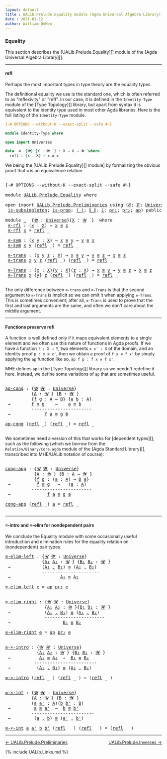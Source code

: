 ```yaml
---
layout: default
title : UALib.Prelude.Equality module (Agda Universal Algebra Library)
date : 2021-01-12
author: William DeMeo
---
```


### <a id="equality">Equality</a>

This section describes the [UALib.Prelude.Equality][] module of the [Agda Universal Algebra Library][].

-----------------------

#### <a id="refl">refl</a>

Perhaps the most important types in type theory are the equality types.

The definitional equality we use is the standard one, which is often referred to as "reflexivity" or "refl". In our case, it is defined in the `Identity-Type` module of the [Type Topology][] library, but apart from syntax it is equivalent to the identity type used in most other Agda libraries.  Here is the full listing of the `Identity-Type` module.

```agda
{-# OPTIONS --without-K --exact-split --safe #-}

module Identity-Type where

open import Universes

data _≡_ {𝓤} {X : 𝓤 ̇ } : X → X → 𝓤 ̇ where
  refl : {x : X} → x ≡ x
```

We being the [UALib.Prelude.Equality][] module] by formalizing the obvious proof that `≡` is an equivalence relation.

<pre class="Agda">

<a id="1072" class="Symbol">{-#</a> <a id="1076" class="Keyword">OPTIONS</a> <a id="1084" class="Pragma">--without-K</a> <a id="1096" class="Pragma">--exact-split</a> <a id="1110" class="Pragma">--safe</a> <a id="1117" class="Symbol">#-}</a>

<a id="1122" class="Keyword">module</a> <a id="1129" href="UALib.Prelude.Equality.html" class="Module">UALib.Prelude.Equality</a> <a id="1152" class="Keyword">where</a>

<a id="1159" class="Keyword">open</a> <a id="1164" class="Keyword">import</a> <a id="1171" href="UALib.Prelude.Preliminaries.html" class="Module">UALib.Prelude.Preliminaries</a> <a id="1199" class="Keyword">using</a> <a id="1205" class="Symbol">(</a><a id="1206" href="universes.html#613" class="Generalizable">𝓞</a><a id="1207" class="Symbol">;</a> <a id="1209" href="universes.html#617" class="Generalizable">𝓥</a><a id="1210" class="Symbol">;</a> <a id="1212" href="universes.html#551" class="Postulate">Universe</a><a id="1220" class="Symbol">;</a> <a id="1222" href="universes.html#758" class="Function Operator">_̇</a><a id="1224" class="Symbol">;</a> <a id="1226" href="Agda.Primitive.html#636" class="Primitive Operator">_⊔_</a><a id="1229" class="Symbol">;</a> <a id="1231" href="universes.html#527" class="Primitive">_⁺</a><a id="1233" class="Symbol">;</a> <a id="1235" href="UALib.Prelude.Preliminaries.html#5705" class="Datatype Operator">_≡_</a><a id="1238" class="Symbol">;</a> <a id="1240" href="UALib.Prelude.Preliminaries.html#5741" class="InductiveConstructor">refl</a><a id="1244" class="Symbol">;</a> <a id="1246" href="Sigma-Type.html#120" class="Record">Σ</a><a id="1247" class="Symbol">;</a> <a id="1249" href="MGS-MLTT.html#3074" class="Function">-Σ</a><a id="1251" class="Symbol">;</a> <a id="1253" href="MGS-MLTT.html#3515" class="Function Operator">_×_</a><a id="1256" class="Symbol">;</a> <a id="1258" href="UALib.Prelude.Preliminaries.html#5814" class="InductiveConstructor Operator">_,_</a><a id="1261" class="Symbol">;</a>
 <a id="1264" href="MGS-Basic-UF.html#743" class="Function">is-subsingleton</a><a id="1279" class="Symbol">;</a> <a id="1281" href="MGS-Basic-UF.html#1827" class="Function">is-prop</a><a id="1288" class="Symbol">;</a> <a id="1290" href="UALib.Prelude.Preliminaries.html#10288" class="Function Operator">∣_∣</a><a id="1293" class="Symbol">;</a> <a id="1295" href="UALib.Prelude.Preliminaries.html#10366" class="Function Operator">∥_∥</a><a id="1298" class="Symbol">;</a> <a id="1300" href="MGS-MLTT.html#408" class="Function">𝟙</a><a id="1301" class="Symbol">;</a> <a id="1303" href="MGS-MLTT.html#2942" class="Function">pr₁</a><a id="1306" class="Symbol">;</a> <a id="1308" href="MGS-MLTT.html#3001" class="Function">pr₂</a><a id="1311" class="Symbol">;</a> <a id="1313" href="MGS-MLTT.html#6613" class="Function">ap</a><a id="1315" class="Symbol">)</a> <a id="1317" class="Keyword">public</a>

<a id="1325" class="Keyword">module</a> <a id="1332" href="UALib.Prelude.Equality.html#1332" class="Module">_</a>  <a id="1335" class="Symbol">{</a><a id="1336" href="UALib.Prelude.Equality.html#1336" class="Bound">𝓤</a> <a id="1338" class="Symbol">:</a> <a id="1340" href="universes.html#551" class="Postulate">Universe</a><a id="1348" class="Symbol">}{</a><a id="1350" href="UALib.Prelude.Equality.html#1350" class="Bound">X</a> <a id="1352" class="Symbol">:</a> <a id="1354" href="UALib.Prelude.Equality.html#1336" class="Bound">𝓤</a> <a id="1356" href="universes.html#758" class="Function Operator">̇</a> <a id="1358" class="Symbol">}</a>  <a id="1361" class="Keyword">where</a>
 <a id="1368" href="UALib.Prelude.Equality.html#1368" class="Function">≡-rfl</a> <a id="1374" class="Symbol">:</a> <a id="1376" class="Symbol">(</a><a id="1377" href="UALib.Prelude.Equality.html#1377" class="Bound">x</a> <a id="1379" class="Symbol">:</a> <a id="1381" href="UALib.Prelude.Equality.html#1350" class="Bound">X</a><a id="1382" class="Symbol">)</a> <a id="1384" class="Symbol">→</a> <a id="1386" href="UALib.Prelude.Equality.html#1377" class="Bound">x</a> <a id="1388" href="UALib.Prelude.Preliminaries.html#5705" class="Datatype Operator">≡</a> <a id="1390" href="UALib.Prelude.Equality.html#1377" class="Bound">x</a>
 <a id="1393" href="UALib.Prelude.Equality.html#1368" class="Function">≡-rfl</a> <a id="1399" href="UALib.Prelude.Equality.html#1399" class="Bound">x</a> <a id="1401" class="Symbol">=</a> <a id="1403" href="UALib.Prelude.Preliminaries.html#5741" class="InductiveConstructor">refl</a> <a id="1408" class="Symbol">_</a>

 <a id="1412" href="UALib.Prelude.Equality.html#1412" class="Function">≡-sym</a> <a id="1418" class="Symbol">:</a> <a id="1420" class="Symbol">(</a><a id="1421" href="UALib.Prelude.Equality.html#1421" class="Bound">x</a> <a id="1423" href="UALib.Prelude.Equality.html#1423" class="Bound">y</a> <a id="1425" class="Symbol">:</a> <a id="1427" href="UALib.Prelude.Equality.html#1350" class="Bound">X</a><a id="1428" class="Symbol">)</a> <a id="1430" class="Symbol">→</a> <a id="1432" href="UALib.Prelude.Equality.html#1421" class="Bound">x</a> <a id="1434" href="UALib.Prelude.Preliminaries.html#5705" class="Datatype Operator">≡</a> <a id="1436" href="UALib.Prelude.Equality.html#1423" class="Bound">y</a> <a id="1438" class="Symbol">→</a> <a id="1440" href="UALib.Prelude.Equality.html#1423" class="Bound">y</a> <a id="1442" href="UALib.Prelude.Preliminaries.html#5705" class="Datatype Operator">≡</a> <a id="1444" href="UALib.Prelude.Equality.html#1421" class="Bound">x</a>
 <a id="1447" href="UALib.Prelude.Equality.html#1412" class="Function">≡-sym</a> <a id="1453" href="UALib.Prelude.Equality.html#1453" class="Bound">x</a> <a id="1455" href="UALib.Prelude.Equality.html#1455" class="Bound">y</a> <a id="1457" class="Symbol">(</a><a id="1458" href="UALib.Prelude.Preliminaries.html#5741" class="InductiveConstructor">refl</a> <a id="1463" class="Symbol">_)</a> <a id="1466" class="Symbol">=</a> <a id="1468" href="UALib.Prelude.Preliminaries.html#5741" class="InductiveConstructor">refl</a> <a id="1473" class="Symbol">_</a>

 <a id="1477" href="UALib.Prelude.Equality.html#1477" class="Function">≡-trans</a> <a id="1485" class="Symbol">:</a> <a id="1487" class="Symbol">(</a><a id="1488" href="UALib.Prelude.Equality.html#1488" class="Bound">x</a> <a id="1490" href="UALib.Prelude.Equality.html#1490" class="Bound">y</a> <a id="1492" href="UALib.Prelude.Equality.html#1492" class="Bound">z</a> <a id="1494" class="Symbol">:</a> <a id="1496" href="UALib.Prelude.Equality.html#1350" class="Bound">X</a><a id="1497" class="Symbol">)</a> <a id="1499" class="Symbol">→</a> <a id="1501" href="UALib.Prelude.Equality.html#1488" class="Bound">x</a> <a id="1503" href="UALib.Prelude.Preliminaries.html#5705" class="Datatype Operator">≡</a> <a id="1505" href="UALib.Prelude.Equality.html#1490" class="Bound">y</a> <a id="1507" class="Symbol">→</a> <a id="1509" href="UALib.Prelude.Equality.html#1490" class="Bound">y</a> <a id="1511" href="UALib.Prelude.Preliminaries.html#5705" class="Datatype Operator">≡</a> <a id="1513" href="UALib.Prelude.Equality.html#1492" class="Bound">z</a> <a id="1515" class="Symbol">→</a> <a id="1517" href="UALib.Prelude.Equality.html#1488" class="Bound">x</a> <a id="1519" href="UALib.Prelude.Preliminaries.html#5705" class="Datatype Operator">≡</a> <a id="1521" href="UALib.Prelude.Equality.html#1492" class="Bound">z</a>
 <a id="1524" href="UALib.Prelude.Equality.html#1477" class="Function">≡-trans</a> <a id="1532" href="UALib.Prelude.Equality.html#1532" class="Bound">x</a> <a id="1534" href="UALib.Prelude.Equality.html#1534" class="Bound">y</a> <a id="1536" href="UALib.Prelude.Equality.html#1536" class="Bound">z</a> <a id="1538" class="Symbol">(</a><a id="1539" href="UALib.Prelude.Preliminaries.html#5741" class="InductiveConstructor">refl</a> <a id="1544" class="Symbol">_)</a> <a id="1547" class="Symbol">(</a><a id="1548" href="UALib.Prelude.Preliminaries.html#5741" class="InductiveConstructor">refl</a> <a id="1553" class="Symbol">_)</a> <a id="1556" class="Symbol">=</a> <a id="1558" href="UALib.Prelude.Preliminaries.html#5741" class="InductiveConstructor">refl</a> <a id="1563" class="Symbol">_</a>

 <a id="1567" href="UALib.Prelude.Equality.html#1567" class="Function">≡-Trans</a> <a id="1575" class="Symbol">:</a> <a id="1577" class="Symbol">(</a><a id="1578" href="UALib.Prelude.Equality.html#1578" class="Bound">x</a> <a id="1580" class="Symbol">:</a> <a id="1582" href="UALib.Prelude.Equality.html#1350" class="Bound">X</a><a id="1583" class="Symbol">){</a><a id="1585" href="UALib.Prelude.Equality.html#1585" class="Bound">y</a> <a id="1587" class="Symbol">:</a> <a id="1589" href="UALib.Prelude.Equality.html#1350" class="Bound">X</a><a id="1590" class="Symbol">}(</a><a id="1592" href="UALib.Prelude.Equality.html#1592" class="Bound">z</a> <a id="1594" class="Symbol">:</a> <a id="1596" href="UALib.Prelude.Equality.html#1350" class="Bound">X</a><a id="1597" class="Symbol">)</a> <a id="1599" class="Symbol">→</a> <a id="1601" href="UALib.Prelude.Equality.html#1578" class="Bound">x</a> <a id="1603" href="UALib.Prelude.Preliminaries.html#5705" class="Datatype Operator">≡</a> <a id="1605" href="UALib.Prelude.Equality.html#1585" class="Bound">y</a> <a id="1607" class="Symbol">→</a> <a id="1609" href="UALib.Prelude.Equality.html#1585" class="Bound">y</a> <a id="1611" href="UALib.Prelude.Preliminaries.html#5705" class="Datatype Operator">≡</a> <a id="1613" href="UALib.Prelude.Equality.html#1592" class="Bound">z</a> <a id="1615" class="Symbol">→</a> <a id="1617" href="UALib.Prelude.Equality.html#1578" class="Bound">x</a> <a id="1619" href="UALib.Prelude.Preliminaries.html#5705" class="Datatype Operator">≡</a> <a id="1621" href="UALib.Prelude.Equality.html#1592" class="Bound">z</a>
 <a id="1624" href="UALib.Prelude.Equality.html#1567" class="Function">≡-Trans</a> <a id="1632" href="UALib.Prelude.Equality.html#1632" class="Bound">x</a> <a id="1634" class="Symbol">{</a><a id="1635" href="UALib.Prelude.Equality.html#1635" class="Bound">y</a><a id="1636" class="Symbol">}</a> <a id="1638" href="UALib.Prelude.Equality.html#1638" class="Bound">z</a> <a id="1640" class="Symbol">(</a><a id="1641" href="UALib.Prelude.Preliminaries.html#5741" class="InductiveConstructor">refl</a> <a id="1646" class="Symbol">_)</a> <a id="1649" class="Symbol">(</a><a id="1650" href="UALib.Prelude.Preliminaries.html#5741" class="InductiveConstructor">refl</a> <a id="1655" class="Symbol">_)</a> <a id="1658" class="Symbol">=</a> <a id="1660" href="UALib.Prelude.Preliminaries.html#5741" class="InductiveConstructor">refl</a> <a id="1665" class="Symbol">_</a>

</pre>

The only difference between `≡-trans` and `≡-Trans` is that the second argument to `≡-Trans` is implicit so we can omit it when applying `≡-Trans`.  This is sometimes convenient; after all, `≡-Trans` is used to prove that the first and last arguments are the same, and often we don't care about the middle argument.

------------------------------

#### <a id="functions-preserve-refl">Functions preserve refl</a>

A function is well defined only if it maps equivalent elements to a single element and we often use this nature of functions in Agda proofs.  If we have a function `f : X → Y`, two elements `x x' : X` of the domain, and an identity proof `p : x ≡ x'`, then we obtain a proof of `f x ≡ f x'` by simply applying the `ap` function like so, `ap f p : f x ≡ f x'`.

MHE defines `ap` in the [Type Topology][] library so we needn't redefine it here. Instead, we define some variations of `ap` that are sometimes useful.

<pre class="Agda">

<a id="ap-cong"></a><a id="2623" href="UALib.Prelude.Equality.html#2623" class="Function">ap-cong</a> <a id="2631" class="Symbol">:</a> <a id="2633" class="Symbol">{</a><a id="2634" href="UALib.Prelude.Equality.html#2634" class="Bound">𝓤</a> <a id="2636" href="UALib.Prelude.Equality.html#2636" class="Bound">𝓦</a> <a id="2638" class="Symbol">:</a> <a id="2640" href="universes.html#551" class="Postulate">Universe</a><a id="2648" class="Symbol">}</a>
          <a id="2660" class="Symbol">{</a><a id="2661" href="UALib.Prelude.Equality.html#2661" class="Bound">A</a> <a id="2663" class="Symbol">:</a> <a id="2665" href="UALib.Prelude.Equality.html#2634" class="Bound">𝓤</a> <a id="2667" href="universes.html#758" class="Function Operator">̇</a><a id="2668" class="Symbol">}</a> <a id="2670" class="Symbol">{</a><a id="2671" href="UALib.Prelude.Equality.html#2671" class="Bound">B</a> <a id="2673" class="Symbol">:</a> <a id="2675" href="UALib.Prelude.Equality.html#2636" class="Bound">𝓦</a> <a id="2677" href="universes.html#758" class="Function Operator">̇</a><a id="2678" class="Symbol">}</a>
          <a id="2690" class="Symbol">{</a><a id="2691" href="UALib.Prelude.Equality.html#2691" class="Bound">f</a> <a id="2693" href="UALib.Prelude.Equality.html#2693" class="Bound">g</a> <a id="2695" class="Symbol">:</a> <a id="2697" href="UALib.Prelude.Equality.html#2661" class="Bound">A</a> <a id="2699" class="Symbol">→</a> <a id="2701" href="UALib.Prelude.Equality.html#2671" class="Bound">B</a><a id="2702" class="Symbol">}</a> <a id="2704" class="Symbol">{</a><a id="2705" href="UALib.Prelude.Equality.html#2705" class="Bound">a</a> <a id="2707" href="UALib.Prelude.Equality.html#2707" class="Bound">b</a> <a id="2709" class="Symbol">:</a> <a id="2711" href="UALib.Prelude.Equality.html#2661" class="Bound">A</a><a id="2712" class="Symbol">}</a>
 <a id="2715" class="Symbol">→</a>        <a id="2724" href="UALib.Prelude.Equality.html#2691" class="Bound">f</a> <a id="2726" href="UALib.Prelude.Preliminaries.html#5705" class="Datatype Operator">≡</a> <a id="2728" href="UALib.Prelude.Equality.html#2693" class="Bound">g</a>    <a id="2733" class="Symbol">→</a>    <a id="2738" href="UALib.Prelude.Equality.html#2705" class="Bound">a</a> <a id="2740" href="UALib.Prelude.Preliminaries.html#5705" class="Datatype Operator">≡</a> <a id="2742" href="UALib.Prelude.Equality.html#2707" class="Bound">b</a>
          <a id="2754" class="Comment">-----------------------</a>
 <a id="2779" class="Symbol">→</a>             <a id="2793" href="UALib.Prelude.Equality.html#2691" class="Bound">f</a> <a id="2795" href="UALib.Prelude.Equality.html#2705" class="Bound">a</a> <a id="2797" href="UALib.Prelude.Preliminaries.html#5705" class="Datatype Operator">≡</a> <a id="2799" href="UALib.Prelude.Equality.html#2693" class="Bound">g</a> <a id="2801" href="UALib.Prelude.Equality.html#2707" class="Bound">b</a>

<a id="2804" href="UALib.Prelude.Equality.html#2623" class="Function">ap-cong</a> <a id="2812" class="Symbol">(</a><a id="2813" href="UALib.Prelude.Preliminaries.html#5741" class="InductiveConstructor">refl</a> <a id="2818" class="Symbol">_)</a> <a id="2821" class="Symbol">(</a><a id="2822" href="UALib.Prelude.Preliminaries.html#5741" class="InductiveConstructor">refl</a> <a id="2827" class="Symbol">_)</a> <a id="2830" class="Symbol">=</a> <a id="2832" href="UALib.Prelude.Preliminaries.html#5741" class="InductiveConstructor">refl</a> <a id="2837" class="Symbol">_</a>

</pre>

We sometimes need a version of this that works for [dependent types][], such as the following (which we borrow from the `Relation/Binary/Core.agda` module of the [Agda Standard Library][], transcribed into MHE/UALib notation of course):

<pre class="Agda">

<a id="cong-app"></a><a id="3104" href="UALib.Prelude.Equality.html#3104" class="Function">cong-app</a> <a id="3113" class="Symbol">:</a> <a id="3115" class="Symbol">{</a><a id="3116" href="UALib.Prelude.Equality.html#3116" class="Bound">𝓤</a> <a id="3118" href="UALib.Prelude.Equality.html#3118" class="Bound">𝓦</a> <a id="3120" class="Symbol">:</a> <a id="3122" href="universes.html#551" class="Postulate">Universe</a><a id="3130" class="Symbol">}</a>
           <a id="3143" class="Symbol">{</a><a id="3144" href="UALib.Prelude.Equality.html#3144" class="Bound">A</a> <a id="3146" class="Symbol">:</a> <a id="3148" href="UALib.Prelude.Equality.html#3116" class="Bound">𝓤</a> <a id="3150" href="universes.html#758" class="Function Operator">̇</a><a id="3151" class="Symbol">}</a> <a id="3153" class="Symbol">{</a><a id="3154" href="UALib.Prelude.Equality.html#3154" class="Bound">B</a> <a id="3156" class="Symbol">:</a> <a id="3158" href="UALib.Prelude.Equality.html#3144" class="Bound">A</a> <a id="3160" class="Symbol">→</a> <a id="3162" href="UALib.Prelude.Equality.html#3118" class="Bound">𝓦</a> <a id="3164" href="universes.html#758" class="Function Operator">̇</a><a id="3165" class="Symbol">}</a>
           <a id="3178" class="Symbol">{</a><a id="3179" href="UALib.Prelude.Equality.html#3179" class="Bound">f</a> <a id="3181" href="UALib.Prelude.Equality.html#3181" class="Bound">g</a> <a id="3183" class="Symbol">:</a> <a id="3185" class="Symbol">(</a><a id="3186" href="UALib.Prelude.Equality.html#3186" class="Bound">a</a> <a id="3188" class="Symbol">:</a> <a id="3190" href="UALib.Prelude.Equality.html#3144" class="Bound">A</a><a id="3191" class="Symbol">)</a> <a id="3193" class="Symbol">→</a> <a id="3195" href="UALib.Prelude.Equality.html#3154" class="Bound">B</a> <a id="3197" href="UALib.Prelude.Equality.html#3186" class="Bound">a</a><a id="3198" class="Symbol">}</a>
 <a id="3201" class="Symbol">→</a>          <a id="3212" href="UALib.Prelude.Equality.html#3179" class="Bound">f</a> <a id="3214" href="UALib.Prelude.Preliminaries.html#5705" class="Datatype Operator">≡</a> <a id="3216" href="UALib.Prelude.Equality.html#3181" class="Bound">g</a>   <a id="3220" class="Symbol">→</a>   <a id="3224" class="Symbol">(</a><a id="3225" href="UALib.Prelude.Equality.html#3225" class="Bound">a</a> <a id="3227" class="Symbol">:</a> <a id="3229" href="UALib.Prelude.Equality.html#3144" class="Bound">A</a><a id="3230" class="Symbol">)</a>
          <a id="3242" class="Comment">-----------------------</a>
 <a id="3267" class="Symbol">→</a>              <a id="3282" href="UALib.Prelude.Equality.html#3179" class="Bound">f</a> <a id="3284" href="UALib.Prelude.Equality.html#3225" class="Bound">a</a> <a id="3286" href="UALib.Prelude.Preliminaries.html#5705" class="Datatype Operator">≡</a> <a id="3288" href="UALib.Prelude.Equality.html#3181" class="Bound">g</a> <a id="3290" href="UALib.Prelude.Equality.html#3225" class="Bound">a</a>

<a id="3293" href="UALib.Prelude.Equality.html#3104" class="Function">cong-app</a> <a id="3302" class="Symbol">(</a><a id="3303" href="UALib.Prelude.Preliminaries.html#5741" class="InductiveConstructor">refl</a> <a id="3308" class="Symbol">_)</a> <a id="3311" href="UALib.Prelude.Equality.html#3311" class="Bound">a</a> <a id="3313" class="Symbol">=</a> <a id="3315" href="UALib.Prelude.Preliminaries.html#5741" class="InductiveConstructor">refl</a> <a id="3320" class="Symbol">_</a>

</pre>

-----------------------------------

#### <a id="≡-intro-and-≡-elim-for-nondependent-pairs">≡-intro and ≡-elim for nondependent pairs</a>

We conclude the Equality module with some occasionally useful introduction and elimination rules for the equality relation on (nondependent) pair types.

<pre class="Agda">
<a id="≡-elim-left"></a><a id="3641" href="UALib.Prelude.Equality.html#3641" class="Function">≡-elim-left</a> <a id="3653" class="Symbol">:</a> <a id="3655" class="Symbol">{</a><a id="3656" href="UALib.Prelude.Equality.html#3656" class="Bound">𝓤</a> <a id="3658" href="UALib.Prelude.Equality.html#3658" class="Bound">𝓦</a> <a id="3660" class="Symbol">:</a> <a id="3662" href="universes.html#551" class="Postulate">Universe</a><a id="3670" class="Symbol">}</a>
              <a id="3686" class="Symbol">{</a><a id="3687" href="UALib.Prelude.Equality.html#3687" class="Bound">A₁</a> <a id="3690" href="UALib.Prelude.Equality.html#3690" class="Bound">A₂</a> <a id="3693" class="Symbol">:</a> <a id="3695" href="UALib.Prelude.Equality.html#3656" class="Bound">𝓤</a> <a id="3697" href="universes.html#758" class="Function Operator">̇</a><a id="3698" class="Symbol">}</a> <a id="3700" class="Symbol">{</a><a id="3701" href="UALib.Prelude.Equality.html#3701" class="Bound">B₁</a> <a id="3704" href="UALib.Prelude.Equality.html#3704" class="Bound">B₂</a> <a id="3707" class="Symbol">:</a> <a id="3709" href="UALib.Prelude.Equality.html#3658" class="Bound">𝓦</a> <a id="3711" href="universes.html#758" class="Function Operator">̇</a><a id="3712" class="Symbol">}</a>
 <a id="3715" class="Symbol">→</a>            <a id="3728" class="Symbol">(</a><a id="3729" href="UALib.Prelude.Equality.html#3687" class="Bound">A₁</a> <a id="3732" href="UALib.Prelude.Preliminaries.html#5814" class="InductiveConstructor Operator">,</a> <a id="3734" href="UALib.Prelude.Equality.html#3701" class="Bound">B₁</a><a id="3736" class="Symbol">)</a> <a id="3738" href="UALib.Prelude.Preliminaries.html#5705" class="Datatype Operator">≡</a> <a id="3740" class="Symbol">(</a><a id="3741" href="UALib.Prelude.Equality.html#3690" class="Bound">A₂</a> <a id="3744" href="UALib.Prelude.Preliminaries.html#5814" class="InductiveConstructor Operator">,</a> <a id="3746" href="UALib.Prelude.Equality.html#3704" class="Bound">B₂</a><a id="3748" class="Symbol">)</a>
              <a id="3764" class="Comment">----------------------</a>
 <a id="3788" class="Symbol">→</a>                   <a id="3808" href="UALib.Prelude.Equality.html#3687" class="Bound">A₁</a> <a id="3811" href="UALib.Prelude.Preliminaries.html#5705" class="Datatype Operator">≡</a> <a id="3813" href="UALib.Prelude.Equality.html#3690" class="Bound">A₂</a>

<a id="3817" href="UALib.Prelude.Equality.html#3641" class="Function">≡-elim-left</a> <a id="3829" href="UALib.Prelude.Equality.html#3829" class="Bound">e</a> <a id="3831" class="Symbol">=</a> <a id="3833" href="MGS-MLTT.html#6613" class="Function">ap</a> <a id="3836" href="MGS-MLTT.html#2942" class="Function">pr₁</a> <a id="3840" href="UALib.Prelude.Equality.html#3829" class="Bound">e</a>


<a id="≡-elim-right"></a><a id="3844" href="UALib.Prelude.Equality.html#3844" class="Function">≡-elim-right</a> <a id="3857" class="Symbol">:</a> <a id="3859" class="Symbol">{</a><a id="3860" href="UALib.Prelude.Equality.html#3860" class="Bound">𝓤</a> <a id="3862" href="UALib.Prelude.Equality.html#3862" class="Bound">𝓦</a> <a id="3864" class="Symbol">:</a> <a id="3866" href="universes.html#551" class="Postulate">Universe</a><a id="3874" class="Symbol">}</a>
               <a id="3891" class="Symbol">{</a><a id="3892" href="UALib.Prelude.Equality.html#3892" class="Bound">A₁</a> <a id="3895" href="UALib.Prelude.Equality.html#3895" class="Bound">A₂</a> <a id="3898" class="Symbol">:</a> <a id="3900" href="UALib.Prelude.Equality.html#3860" class="Bound">𝓤</a> <a id="3902" href="universes.html#758" class="Function Operator">̇</a><a id="3903" class="Symbol">}{</a><a id="3905" href="UALib.Prelude.Equality.html#3905" class="Bound">B₁</a> <a id="3908" href="UALib.Prelude.Equality.html#3908" class="Bound">B₂</a> <a id="3911" class="Symbol">:</a> <a id="3913" href="UALib.Prelude.Equality.html#3862" class="Bound">𝓦</a> <a id="3915" href="universes.html#758" class="Function Operator">̇</a><a id="3916" class="Symbol">}</a>
 <a id="3919" class="Symbol">→</a>             <a id="3933" class="Symbol">(</a><a id="3934" href="UALib.Prelude.Equality.html#3892" class="Bound">A₁</a> <a id="3937" href="UALib.Prelude.Preliminaries.html#5814" class="InductiveConstructor Operator">,</a> <a id="3939" href="UALib.Prelude.Equality.html#3905" class="Bound">B₁</a><a id="3941" class="Symbol">)</a> <a id="3943" href="UALib.Prelude.Preliminaries.html#5705" class="Datatype Operator">≡</a> <a id="3945" class="Symbol">(</a><a id="3946" href="UALib.Prelude.Equality.html#3895" class="Bound">A₂</a> <a id="3949" href="UALib.Prelude.Preliminaries.html#5814" class="InductiveConstructor Operator">,</a> <a id="3951" href="UALib.Prelude.Equality.html#3908" class="Bound">B₂</a><a id="3953" class="Symbol">)</a>
               <a id="3970" class="Comment">-----------------------</a>
 <a id="3995" class="Symbol">→</a>                    <a id="4016" href="UALib.Prelude.Equality.html#3905" class="Bound">B₁</a> <a id="4019" href="UALib.Prelude.Preliminaries.html#5705" class="Datatype Operator">≡</a> <a id="4021" href="UALib.Prelude.Equality.html#3908" class="Bound">B₂</a>

<a id="4025" href="UALib.Prelude.Equality.html#3844" class="Function">≡-elim-right</a> <a id="4038" href="UALib.Prelude.Equality.html#4038" class="Bound">e</a> <a id="4040" class="Symbol">=</a> <a id="4042" href="MGS-MLTT.html#6613" class="Function">ap</a> <a id="4045" href="MGS-MLTT.html#3001" class="Function">pr₂</a> <a id="4049" href="UALib.Prelude.Equality.html#4038" class="Bound">e</a>


<a id="≡-×-intro"></a><a id="4053" href="UALib.Prelude.Equality.html#4053" class="Function">≡-×-intro</a> <a id="4063" class="Symbol">:</a> <a id="4065" class="Symbol">{</a><a id="4066" href="UALib.Prelude.Equality.html#4066" class="Bound">𝓤</a> <a id="4068" href="UALib.Prelude.Equality.html#4068" class="Bound">𝓦</a> <a id="4070" class="Symbol">:</a> <a id="4072" href="universes.html#551" class="Postulate">Universe</a><a id="4080" class="Symbol">}</a>
            <a id="4094" class="Symbol">{</a><a id="4095" href="UALib.Prelude.Equality.html#4095" class="Bound">A₁</a> <a id="4098" href="UALib.Prelude.Equality.html#4098" class="Bound">A₂</a> <a id="4101" class="Symbol">:</a> <a id="4103" href="UALib.Prelude.Equality.html#4066" class="Bound">𝓤</a> <a id="4105" href="universes.html#758" class="Function Operator">̇</a><a id="4106" class="Symbol">}</a> <a id="4108" class="Symbol">{</a><a id="4109" href="UALib.Prelude.Equality.html#4109" class="Bound">B₁</a> <a id="4112" href="UALib.Prelude.Equality.html#4112" class="Bound">B₂</a> <a id="4115" class="Symbol">:</a> <a id="4117" href="UALib.Prelude.Equality.html#4068" class="Bound">𝓦</a> <a id="4119" href="universes.html#758" class="Function Operator">̇</a><a id="4120" class="Symbol">}</a>
 <a id="4123" class="Symbol">→</a>           <a id="4135" href="UALib.Prelude.Equality.html#4095" class="Bound">A₁</a> <a id="4138" href="UALib.Prelude.Preliminaries.html#5705" class="Datatype Operator">≡</a> <a id="4140" href="UALib.Prelude.Equality.html#4098" class="Bound">A₂</a>  <a id="4144" class="Symbol">→</a>  <a id="4147" href="UALib.Prelude.Equality.html#4109" class="Bound">B₁</a> <a id="4150" href="UALib.Prelude.Preliminaries.html#5705" class="Datatype Operator">≡</a> <a id="4152" href="UALib.Prelude.Equality.html#4112" class="Bound">B₂</a>
           <a id="4166" class="Comment">------------------------</a>
 <a id="4192" class="Symbol">→</a>          <a id="4203" class="Symbol">(</a><a id="4204" href="UALib.Prelude.Equality.html#4095" class="Bound">A₁</a> <a id="4207" href="UALib.Prelude.Preliminaries.html#5814" class="InductiveConstructor Operator">,</a> <a id="4209" href="UALib.Prelude.Equality.html#4109" class="Bound">B₁</a><a id="4211" class="Symbol">)</a> <a id="4213" href="UALib.Prelude.Preliminaries.html#5705" class="Datatype Operator">≡</a> <a id="4215" class="Symbol">(</a><a id="4216" href="UALib.Prelude.Equality.html#4098" class="Bound">A₂</a> <a id="4219" href="UALib.Prelude.Preliminaries.html#5814" class="InductiveConstructor Operator">,</a> <a id="4221" href="UALib.Prelude.Equality.html#4112" class="Bound">B₂</a><a id="4223" class="Symbol">)</a>

<a id="4226" href="UALib.Prelude.Equality.html#4053" class="Function">≡-×-intro</a> <a id="4236" class="Symbol">(</a><a id="4237" href="UALib.Prelude.Preliminaries.html#5741" class="InductiveConstructor">refl</a> <a id="4242" class="Symbol">_</a> <a id="4244" class="Symbol">)</a> <a id="4246" class="Symbol">(</a><a id="4247" href="UALib.Prelude.Preliminaries.html#5741" class="InductiveConstructor">refl</a> <a id="4252" class="Symbol">_</a> <a id="4254" class="Symbol">)</a> <a id="4256" class="Symbol">=</a> <a id="4258" class="Symbol">(</a><a id="4259" href="UALib.Prelude.Preliminaries.html#5741" class="InductiveConstructor">refl</a> <a id="4264" class="Symbol">_</a> <a id="4266" class="Symbol">)</a>


<a id="≡-×-int"></a><a id="4270" href="UALib.Prelude.Equality.html#4270" class="Function">≡-×-int</a> <a id="4278" class="Symbol">:</a> <a id="4280" class="Symbol">{</a><a id="4281" href="UALib.Prelude.Equality.html#4281" class="Bound">𝓤</a> <a id="4283" href="UALib.Prelude.Equality.html#4283" class="Bound">𝓦</a> <a id="4285" class="Symbol">:</a> <a id="4287" href="universes.html#551" class="Postulate">Universe</a><a id="4295" class="Symbol">}</a>
          <a id="4307" class="Symbol">{</a><a id="4308" href="UALib.Prelude.Equality.html#4308" class="Bound">A</a> <a id="4310" class="Symbol">:</a> <a id="4312" href="UALib.Prelude.Equality.html#4281" class="Bound">𝓤</a> <a id="4314" href="universes.html#758" class="Function Operator">̇</a><a id="4315" class="Symbol">}</a> <a id="4317" class="Symbol">{</a><a id="4318" href="UALib.Prelude.Equality.html#4318" class="Bound">B</a> <a id="4320" class="Symbol">:</a> <a id="4322" href="UALib.Prelude.Equality.html#4283" class="Bound">𝓦</a> <a id="4324" href="universes.html#758" class="Function Operator">̇</a><a id="4325" class="Symbol">}</a>
          <a id="4337" class="Symbol">(</a><a id="4338" href="UALib.Prelude.Equality.html#4338" class="Bound">a</a> <a id="4340" href="UALib.Prelude.Equality.html#4340" class="Bound">a&#39;</a> <a id="4343" class="Symbol">:</a> <a id="4345" href="UALib.Prelude.Equality.html#4308" class="Bound">A</a><a id="4346" class="Symbol">)(</a><a id="4348" href="UALib.Prelude.Equality.html#4348" class="Bound">b</a> <a id="4350" href="UALib.Prelude.Equality.html#4350" class="Bound">b&#39;</a> <a id="4353" class="Symbol">:</a> <a id="4355" href="UALib.Prelude.Equality.html#4318" class="Bound">B</a><a id="4356" class="Symbol">)</a>
 <a id="4359" class="Symbol">→</a>         <a id="4369" href="UALib.Prelude.Equality.html#4338" class="Bound">a</a> <a id="4371" href="UALib.Prelude.Preliminaries.html#5705" class="Datatype Operator">≡</a> <a id="4373" href="UALib.Prelude.Equality.html#4340" class="Bound">a&#39;</a>  <a id="4377" class="Symbol">→</a>  <a id="4380" href="UALib.Prelude.Equality.html#4348" class="Bound">b</a> <a id="4382" href="UALib.Prelude.Preliminaries.html#5705" class="Datatype Operator">≡</a> <a id="4384" href="UALib.Prelude.Equality.html#4350" class="Bound">b&#39;</a>
          <a id="4397" class="Comment">------------------------</a>
 <a id="4423" class="Symbol">→</a>         <a id="4433" class="Symbol">(</a><a id="4434" href="UALib.Prelude.Equality.html#4338" class="Bound">a</a> <a id="4436" href="UALib.Prelude.Preliminaries.html#5814" class="InductiveConstructor Operator">,</a> <a id="4438" href="UALib.Prelude.Equality.html#4348" class="Bound">b</a><a id="4439" class="Symbol">)</a> <a id="4441" href="UALib.Prelude.Preliminaries.html#5705" class="Datatype Operator">≡</a> <a id="4443" class="Symbol">(</a><a id="4444" href="UALib.Prelude.Equality.html#4340" class="Bound">a&#39;</a> <a id="4447" href="UALib.Prelude.Preliminaries.html#5814" class="InductiveConstructor Operator">,</a> <a id="4449" href="UALib.Prelude.Equality.html#4350" class="Bound">b&#39;</a><a id="4451" class="Symbol">)</a>

<a id="4454" href="UALib.Prelude.Equality.html#4270" class="Function">≡-×-int</a> <a id="4462" href="UALib.Prelude.Equality.html#4462" class="Bound">a</a> <a id="4464" href="UALib.Prelude.Equality.html#4464" class="Bound">a&#39;</a> <a id="4467" href="UALib.Prelude.Equality.html#4467" class="Bound">b</a> <a id="4469" href="UALib.Prelude.Equality.html#4469" class="Bound">b&#39;</a> <a id="4472" class="Symbol">(</a><a id="4473" href="UALib.Prelude.Preliminaries.html#5741" class="InductiveConstructor">refl</a> <a id="4478" class="Symbol">_</a> <a id="4480" class="Symbol">)</a> <a id="4482" class="Symbol">(</a><a id="4483" href="UALib.Prelude.Preliminaries.html#5741" class="InductiveConstructor">refl</a> <a id="4488" class="Symbol">_</a> <a id="4490" class="Symbol">)</a> <a id="4492" class="Symbol">=</a> <a id="4494" class="Symbol">(</a><a id="4495" href="UALib.Prelude.Preliminaries.html#5741" class="InductiveConstructor">refl</a> <a id="4500" class="Symbol">_</a> <a id="4502" class="Symbol">)</a>
</pre>

-------------------------------------

[← UALib.Prelude.Preliminaries ](UALib.Prelude.Preliminaries.html)
<span style="float:right;">[UALib.Prelude.Inverses →](UALib.Prelude.Inverses.html)</span>

{% include UALib.Links.md %}
